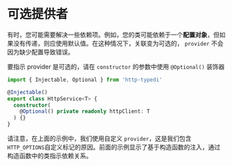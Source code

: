 # 可选提供者

有时，您可能需要解决一些依赖项。例如，您的类可能依赖于一个**配置对象**，但如果没有传递，则应使用默认值。在这种情况下，关联变为可选的， `provider` 不会因为缺少配置导致错误。

要指示 provider 是可选的，请在 `constructor` 的参数中使用 `@Optional()` 装饰器

```ts
import { Injectable, Optional } from 'http-typedi'

@Injectable()
export class HttpService<T> {
  constructor(
    @Optional() private readonly httpClient: T
  ) {}
}
```

请注意，在上面的示例中，我们使用自定义 `provider`，这是我们包含 `HTTP_OPTIONS`自定义标记的原因。前面的示例显示了基于构造函数的注入，通过构造函数中的类指示依赖关系。